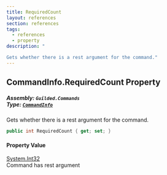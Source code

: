 ```yaml
---
title: RequiredCount
layout: references
section: references
tags:
  - references
  - property
description: "

Gets whether there is a rest argument for the command."
---
```


## CommandInfo.RequiredCount Property
##### **Assembly:** `Guilded.Commands`<br/>**Type:** [`CommandInfo`](CommandInfo 'Guilded.Commands.CommandInfo')

Gets whether there is a rest argument for the command.

```csharp
public int RequiredCount { get; set; }
```

#### Property Value
[System.Int32](https://docs.microsoft.com/en-us/dotnet/api/System.Int32 'System.Int32')  
Command has rest argument